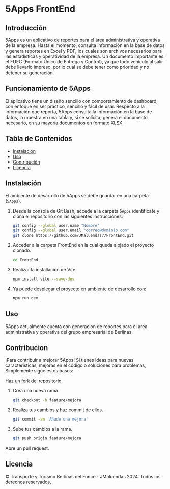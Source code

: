 # 5Apps FrontEnd

## Introducción

5Apps es un aplicativo de reportes para el área administrativa y operativa de la empresa. Hasta el momento, consulta información en la base de datos y genera reportes en Excel y PDF, los cuales son archivos necesarios para las estadísticas y operatividad de la empresa. Un documento importante es el FUEC (Formato Único de Entrega y Control), ya que todo vehículo al salir debe llevarlo impreso, por lo cual se debe tener como prioridad y no detener su generación.

## Funcionamiento de 5Apps

El aplicativo tiene un diseño sencillo con comportamiento de dashboard, con enfoque en ser práctico, sencillo y fácil de usar. Respecto a la información que reporta, 5Apps consulta la información en la base de datos, la muestra en una tabla y, si se solicita, genera el documento necesario, en su mayoría documentos en formato XLSX.

## Tabla de Contenidos

- [Instalación](#instalación)
- [Uso](#uso)
- [Contribución](#contribución)
- [Licencia](#licencia)

## Instalación

El ambiente de desarrollo de 5Apps se debe guardar en una carpeta (`5Apps`).

1. Desde la consola de Git Bash, accede a la carpeta `5Apps` identificate y clona el repositorio con las siguientes instrucciónes:
   ```bash
   git config --global user.name "Nombre"
   git config --global user.email "correo@dominio.com"
   git clone https://github.com/JMaluendas7/FrontEnd.git
3. Acceder a la carpeta FrontEnd en la cual queda alojado el proyecto clonado.
   ```bash
   cd FrontEnd
5. Realizar la installacion de Vite
   ```bash
   npm install vite --save-dev
7. Ya puede desplegar el proyecto en ambiente de desarrollo con:
   ```bash
   npm run dev

## Uso

5Apps actualmente cuenta con generacion de reportes para el area administrativa y operativa del grupo empresarial de Berlinas.

## Contribucion

¡Para contribuir a mejorar 5Apps! Si tienes ideas para nuevas características, mejoras en el código o soluciones para problemas, Simplemente sigue estos pasos:

Haz un fork del repositorio.
1. Crea una nueva rama
   ```bash
   git checkout -b feature/mejora
2. Realiza tus cambios y haz commit de ellos.
   ```bash
   git commit -am 'Añade una mejora'
4. Sube tus cambios a la rama.
   ```bash
   git push origin feature/mejora
Abre un pull request.

## Licencia

© Transporte y Turismo Berlinas del Fonce - JMaluendas 2024. Todos los derechos reservados.
